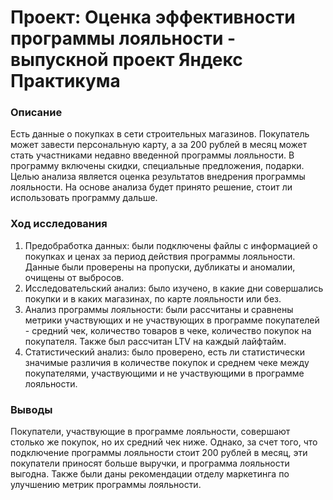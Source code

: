# Проект: Оценка эффективности программы лояльности - выпускной проект Яндекс Практикума
### Описание
Есть данные о покупках в сети строительных магазинов. Покупатель может завести персональную карту, а за 200 рублей в месяц может стать участниками недавно введенной программы лояльности. В программу включены скидки, специальные предложения, подарки. Целью анализа является оценка результатов внедрения программы лояльности. На основе анализа будет принято решение, стоит ли использовать программу дальше.

### Ход исследования
1. Предобработка данных: были подключены файлы с информацией о покупках и ценах за период действия программы лояльности. Данные были проверены на пропуски, дубликаты и аномалии, очищены от выбросов.
2. Исследовательский анализ: было изучено, в какие дни совершались покупки и в каких магазинах, по карте лояльности или без.
3. Анализ программы лояльности: были рассчитаны и сравнены метрики участвующих и не участвующих в программе покупателей  - средний чек, количество товаров в чеке, количество покупок на покупателя. Также был рассчитан LTV на каждый лайфтайм. 
4. Статистический анализ: было проверено, есть ли статистически значимые различия в количестве покупок и среднем чеке между покупателями, участвующими и не участвующими в программе лояльности.

### Выводы
Покупатели, участвующие в программе лояльности, совершают столько же покупок, но их средний чек ниже. Однако, за счет того, что подключение программы лояльности стоит 200 рублей в месяц, эти покупатели приносят больше выручки, и программа лояльности выгодна. Также были даны рекомендации отделу маркетинга по улучшению метрик программы лояльности.
